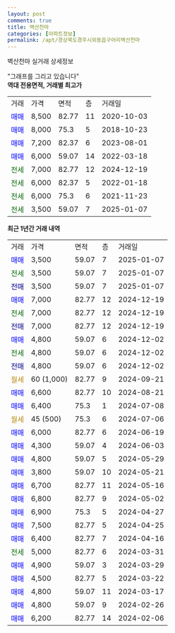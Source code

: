 ```yaml
---
layout: post
comments: true
title: 벽산천마
categories: [아파트정보]
permalink: /apt/경상북도경주시외동읍구어리벽산천마
---
```


벽산천마 실거래 상세정보

<script type="text/javascript">
  google.charts.load('current', {'packages':['line', 'corechart']});
  google.charts.setOnLoadCallback(drawChart);

  function drawChart() {
    var data = new google.visualization.DataTable();
    data.addColumn('date', '거래일');
    data.addColumn('number', "매매");
    data.addColumn('number', "전세");
    data.addColumn('number', "전매");

    data.addRows([[new Date(Date.parse("2025-01-07")), 3500, null, null], [new Date(Date.parse("2025-01-07")), null, 3500, null], [new Date(Date.parse("2025-01-07")), null, null, 3500], [new Date(Date.parse("2024-12-19")), 7000, null, null], [new Date(Date.parse("2024-12-19")), null, 7000, null], [new Date(Date.parse("2024-12-19")), null, null, 7000], [new Date(Date.parse("2024-12-02")), 4800, null, null], [new Date(Date.parse("2024-12-02")), null, 4800, null], [new Date(Date.parse("2024-12-02")), null, null, 4800], [new Date(Date.parse("2024-09-21")), null, null, null], [new Date(Date.parse("2024-08-21")), 6600, null, null], [new Date(Date.parse("2024-07-08")), 6400, null, null], [new Date(Date.parse("2024-07-06")), null, null, null], [new Date(Date.parse("2024-06-19")), 6000, null, null], [new Date(Date.parse("2024-06-03")), 4300, null, null], [new Date(Date.parse("2024-05-29")), 4800, null, null], [new Date(Date.parse("2024-05-21")), 3800, null, null], [new Date(Date.parse("2024-05-16")), 6700, null, null], [new Date(Date.parse("2024-05-02")), 6800, null, null], [new Date(Date.parse("2024-04-27")), 6900, null, null], [new Date(Date.parse("2024-04-25")), 7500, null, null], [new Date(Date.parse("2024-04-16")), 6400, null, null], [new Date(Date.parse("2024-03-31")), null, 5000, null], [new Date(Date.parse("2024-03-29")), 4900, null, null], [new Date(Date.parse("2024-03-22")), 4500, null, null], [new Date(Date.parse("2024-03-17")), 4800, null, null], [new Date(Date.parse("2024-02-26")), 4800, null, null], [new Date(Date.parse("2024-02-06")), 6200, null, null]]);

    var options = {
      hAxis: {
        format: 'yyyy/MM/dd'
      },    
      lineWidth: 0,
      pointsVisible: true,    
      title: '최근 1년간 유형별 실거래가 분포',
      legend: { position: 'bottom' }
    };

    var formatter = new google.visualization.NumberFormat({pattern:'###,###'} );
    formatter.format(data, 1);
    formatter.format(data, 2);
    
    setTimeout(function() {
        var chart = new google.visualization.LineChart(document.getElementById('columnchart_material'));
        chart.draw(data, (options));
        document.getElementById('loading').style.display = 'none';
    }, 200);
  }
</script>


<div id="loading" style="z-index:20; display: block; margin-left: 0px">"그래프를 그리고 있습니다"</div>
<div id="columnchart_material" style="width: 95%; margin-left: 0px; display: block"></div>
<!-- contents start -->
<b>역대 전용면적, 거래별 최고가</b>
<table class="sortable">
    <tr>
      <td>거래</td>
      <td>가격</td>
      <td>면적</td>
      <td>층</td>
      <td>거래일</td>
    </tr>
        <tr>
          <td><a style="color: blue">매매</a></td>
          <td>8,500</td>
          <td>82.77</td>
          <td>11</td>
          <td>2020-10-03</td>
        </tr>            <tr>
          <td><a style="color: blue">매매</a></td>
          <td>8,000</td>
          <td>75.3</td>
          <td>5</td>
          <td>2018-10-23</td>
        </tr>            <tr>
          <td><a style="color: blue">매매</a></td>
          <td>7,200</td>
          <td>82.37</td>
          <td>6</td>
          <td>2023-08-01</td>
        </tr>            <tr>
          <td><a style="color: blue">매매</a></td>
          <td>6,000</td>
          <td>59.07</td>
          <td>14</td>
          <td>2022-03-18</td>
        </tr>        
        <tr>
              <td><a style="color: darkgreen">전세</a></td>
              <td>7,000</td>
              <td>82.77</td>
              <td>12</td>
              <td>2024-12-19</td>
            </tr>            <tr>
              <td><a style="color: darkgreen">전세</a></td>
              <td>6,000</td>
              <td>82.37</td>
              <td>5</td>
              <td>2022-01-18</td>
            </tr>            <tr>
              <td><a style="color: darkgreen">전세</a></td>
              <td>6,000</td>
              <td>75.3</td>
              <td>6</td>
              <td>2021-11-23</td>
            </tr>            <tr>
              <td><a style="color: darkgreen">전세</a></td>
              <td>3,500</td>
              <td>59.07</td>
              <td>7</td>
              <td>2025-01-07</td>
            </tr>        
    
</table>

<b>최근 1년간 거래 내역</b>

<table class="sortable">
    <tr>
      <td>거래</td>
      <td>가격</td>
      <td>면적</td>
      <td>층</td>
      <td>거래일</td>
    </tr>
    <tr>
      <td><a style="color: blue">매매</a></td>
      <td>3,500</td>
      <td>59.07</td>
      <td>7</td>
      <td>2025-01-07</td>
    </tr>          <tr>
      <td><a style="color: darkgreen">전세</a></td>
      <td>3,500</td>
      <td>59.07</td>
      <td>7</td>
      <td>2025-01-07</td>
    </tr>          <tr>
      <td><a style="color: darkblue">전매</a></td>
      <td>3,500</td>
      <td>59.07</td>
      <td>7</td>
      <td>2025-01-07</td>
    </tr>          <tr>
      <td><a style="color: blue">매매</a></td>
      <td>7,000</td>
      <td>82.77</td>
      <td>12</td>
      <td>2024-12-19</td>
    </tr>          <tr>
      <td><a style="color: darkgreen">전세</a></td>
      <td>7,000</td>
      <td>82.77</td>
      <td>12</td>
      <td>2024-12-19</td>
    </tr>          <tr>
      <td><a style="color: darkblue">전매</a></td>
      <td>7,000</td>
      <td>82.77</td>
      <td>12</td>
      <td>2024-12-19</td>
    </tr>          <tr>
      <td><a style="color: blue">매매</a></td>
      <td>4,800</td>
      <td>59.07</td>
      <td>6</td>
      <td>2024-12-02</td>
    </tr>          <tr>
      <td><a style="color: darkgreen">전세</a></td>
      <td>4,800</td>
      <td>59.07</td>
      <td>6</td>
      <td>2024-12-02</td>
    </tr>          <tr>
      <td><a style="color: darkblue">전매</a></td>
      <td>4,800</td>
      <td>59.07</td>
      <td>6</td>
      <td>2024-12-02</td>
    </tr>          <tr>
      <td><a style="color: darkgoldenrod">월세</a></td>
      <td>60 (1,000)</td>
      <td>82.77</td>
      <td>9</td>
      <td>2024-09-21</td>
    </tr>          <tr>
      <td><a style="color: blue">매매</a></td>
      <td>6,600</td>
      <td>82.77</td>
      <td>10</td>
      <td>2024-08-21</td>
    </tr>          <tr>
      <td><a style="color: blue">매매</a></td>
      <td>6,400</td>
      <td>75.3</td>
      <td>1</td>
      <td>2024-07-08</td>
    </tr>          <tr>
      <td><a style="color: darkgoldenrod">월세</a></td>
      <td>45 (500)</td>
      <td>75.3</td>
      <td>6</td>
      <td>2024-07-06</td>
    </tr>          <tr>
      <td><a style="color: blue">매매</a></td>
      <td>6,000</td>
      <td>82.77</td>
      <td>6</td>
      <td>2024-06-19</td>
    </tr>          <tr>
      <td><a style="color: blue">매매</a></td>
      <td>4,300</td>
      <td>59.07</td>
      <td>4</td>
      <td>2024-06-03</td>
    </tr>          <tr>
      <td><a style="color: blue">매매</a></td>
      <td>4,800</td>
      <td>59.07</td>
      <td>5</td>
      <td>2024-05-29</td>
    </tr>          <tr>
      <td><a style="color: blue">매매</a></td>
      <td>3,800</td>
      <td>59.07</td>
      <td>10</td>
      <td>2024-05-21</td>
    </tr>          <tr>
      <td><a style="color: blue">매매</a></td>
      <td>6,700</td>
      <td>82.77</td>
      <td>11</td>
      <td>2024-05-16</td>
    </tr>          <tr>
      <td><a style="color: blue">매매</a></td>
      <td>6,800</td>
      <td>82.77</td>
      <td>9</td>
      <td>2024-05-02</td>
    </tr>          <tr>
      <td><a style="color: blue">매매</a></td>
      <td>6,900</td>
      <td>75.3</td>
      <td>5</td>
      <td>2024-04-27</td>
    </tr>          <tr>
      <td><a style="color: blue">매매</a></td>
      <td>7,500</td>
      <td>82.77</td>
      <td>5</td>
      <td>2024-04-25</td>
    </tr>          <tr>
      <td><a style="color: blue">매매</a></td>
      <td>6,400</td>
      <td>82.77</td>
      <td>7</td>
      <td>2024-04-16</td>
    </tr>          <tr>
      <td><a style="color: darkgreen">전세</a></td>
      <td>5,000</td>
      <td>82.77</td>
      <td>6</td>
      <td>2024-03-31</td>
    </tr>          <tr>
      <td><a style="color: blue">매매</a></td>
      <td>4,900</td>
      <td>59.07</td>
      <td>3</td>
      <td>2024-03-29</td>
    </tr>          <tr>
      <td><a style="color: blue">매매</a></td>
      <td>4,500</td>
      <td>82.77</td>
      <td>5</td>
      <td>2024-03-22</td>
    </tr>          <tr>
      <td><a style="color: blue">매매</a></td>
      <td>4,800</td>
      <td>59.07</td>
      <td>11</td>
      <td>2024-03-17</td>
    </tr>          <tr>
      <td><a style="color: blue">매매</a></td>
      <td>4,800</td>
      <td>59.07</td>
      <td>9</td>
      <td>2024-02-26</td>
    </tr>          <tr>
      <td><a style="color: blue">매매</a></td>
      <td>6,200</td>
      <td>82.77</td>
      <td>14</td>
      <td>2024-02-06</td>
    </tr>      </table>
<!-- contents end -->    

